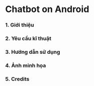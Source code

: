 # Chatbot on Android
### 1. Giới thiệu

### 2. Yêu cầu kĩ thuật

### 3. Hướng dẫn sử dụng

### 4. Ảnh minh họa

### 5. Credits
